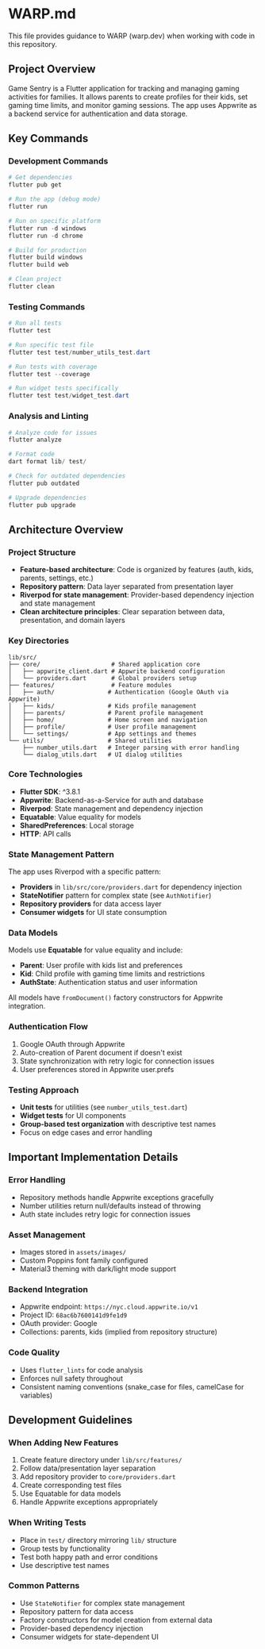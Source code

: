 # WARP.md

This file provides guidance to WARP (warp.dev) when working with code in this repository.

## Project Overview

Game Sentry is a Flutter application for tracking and managing gaming activities for families. It allows parents to create profiles for their kids, set gaming time limits, and monitor gaming sessions. The app uses Appwrite as a backend service for authentication and data storage.

## Key Commands

### Development Commands
```powershell
# Get dependencies
flutter pub get

# Run the app (debug mode)
flutter run

# Run on specific platform
flutter run -d windows
flutter run -d chrome

# Build for production
flutter build windows
flutter build web

# Clean project
flutter clean
```

### Testing Commands
```powershell
# Run all tests
flutter test

# Run specific test file
flutter test test/number_utils_test.dart

# Run tests with coverage
flutter test --coverage

# Run widget tests specifically
flutter test test/widget_test.dart
```

### Analysis and Linting
```powershell
# Analyze code for issues
flutter analyze

# Format code
dart format lib/ test/

# Check for outdated dependencies
flutter pub outdated

# Upgrade dependencies
flutter pub upgrade
```

## Architecture Overview

### Project Structure
- **Feature-based architecture**: Code is organized by features (auth, kids, parents, settings, etc.)
- **Repository pattern**: Data layer separated from presentation layer
- **Riverpod for state management**: Provider-based dependency injection and state management
- **Clean architecture principles**: Clear separation between data, presentation, and domain layers

### Key Directories
```
lib/src/
├── core/                    # Shared application core
│   ├── appwrite_client.dart # Appwrite backend configuration
│   └── providers.dart       # Global providers setup
├── features/                # Feature modules
│   ├── auth/               # Authentication (Google OAuth via Appwrite)
│   ├── kids/               # Kids profile management
│   ├── parents/            # Parent profile management  
│   ├── home/               # Home screen and navigation
│   ├── profile/            # User profile management
│   └── settings/           # App settings and themes
└── utils/                  # Shared utilities
    ├── number_utils.dart   # Integer parsing with error handling
    └── dialog_utils.dart   # UI dialog utilities
```

### Core Technologies
- **Flutter SDK**: ^3.8.1
- **Appwrite**: Backend-as-a-Service for auth and database
- **Riverpod**: State management and dependency injection
- **Equatable**: Value equality for models
- **SharedPreferences**: Local storage
- **HTTP**: API calls

### State Management Pattern
The app uses Riverpod with a specific pattern:
- **Providers** in `lib/src/core/providers.dart` for dependency injection
- **StateNotifier** pattern for complex state (see `AuthNotifier`)
- **Repository providers** for data access layer
- **Consumer widgets** for UI state consumption

### Data Models
Models use **Equatable** for value equality and include:
- **Parent**: User profile with kids list and preferences
- **Kid**: Child profile with gaming time limits and restrictions
- **AuthState**: Authentication status and user information

All models have `fromDocument()` factory constructors for Appwrite integration.

### Authentication Flow
1. Google OAuth through Appwrite
2. Auto-creation of Parent document if doesn't exist  
3. State synchronization with retry logic for connection issues
4. User preferences stored in Appwrite user.prefs

### Testing Approach
- **Unit tests** for utilities (see `number_utils_test.dart`)
- **Widget tests** for UI components
- **Group-based test organization** with descriptive test names
- Focus on edge cases and error handling

## Important Implementation Details

### Error Handling
- Repository methods handle Appwrite exceptions gracefully
- Number utilities return null/defaults instead of throwing
- Auth state includes retry logic for connection issues

### Asset Management  
- Images stored in `assets/images/`
- Custom Poppins font family configured
- Material3 theming with dark/light mode support

### Backend Integration
- Appwrite endpoint: `https://nyc.cloud.appwrite.io/v1`
- Project ID: `68ac6b7600141d9fe1d9`
- OAuth provider: Google
- Collections: parents, kids (implied from repository structure)

### Code Quality
- Uses `flutter_lints` for code analysis
- Enforces null safety throughout
- Consistent naming conventions (snake_case for files, camelCase for variables)

## Development Guidelines

### When Adding New Features
1. Create feature directory under `lib/src/features/`
2. Follow data/presentation layer separation
3. Add repository provider to `core/providers.dart`
4. Create corresponding test files
5. Use Equatable for data models
6. Handle Appwrite exceptions appropriately

### When Writing Tests
- Place in `test/` directory mirroring `lib/` structure
- Group tests by functionality
- Test both happy path and error conditions  
- Use descriptive test names

### Common Patterns
- Use `StateNotifier` for complex state management
- Repository pattern for data access
- Factory constructors for model creation from external data
- Provider-based dependency injection
- Consumer widgets for state-dependent UI
